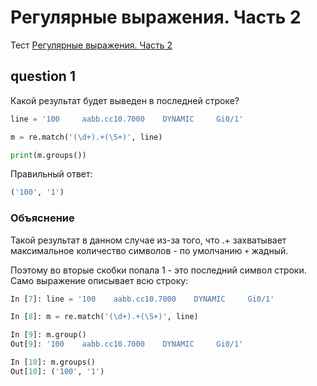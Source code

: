 # Регулярные выражения. Часть 2

Тест [Регулярные выражения. Часть 2](https://goo.gl/forms/ltuOAO62yLlZkEmm1)

## question 1

Какой результат будет выведен в последней строке?
```python
line = '100     aabb.cc10.7000    DYNAMIC     Gi0/1'

m = re.match('(\d+).+(\S+)', line)

print(m.groups())
```

Правильный ответ:
```python
('100', '1')
```

### Объяснение

Такой результат в данном случае из-за того, что .+ захватывает максимальное количество символов - по умолчанию ```+``` жадный.

Поэтому во вторые скобки попала 1 - это последний символ строки. Само выражение описывает всю строку:
```python
In [7]: line = '100    aabb.cc10.7000    DYNAMIC     Gi0/1'

In [8]: m = re.match('(\d+).+(\S+)', line)

In [9]: m.group()
Out[9]: '100    aabb.cc10.7000    DYNAMIC     Gi0/1'

In [10]: m.groups()
Out[10]: ('100', '1')
```
